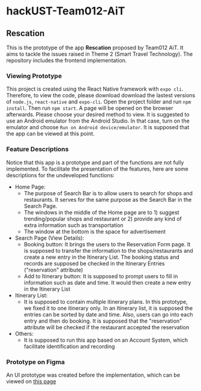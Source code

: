 # hackUST-Team012-AiT
## Rescation
This is the prototype of the app **Rescation** proposed by Team012 AiT. It aims to tackle the issues raised in Theme 2 (Smart Travel Technology). The repository includes the frontend implementation.  

### Viewing Prototype
This project is created using the React Native framework with `expo cli`. Therefore, to view the code, please download download the lastest versions of `node.js`, `react-native` and `expo-cli`. Open the project folder and run `npm install`. Then run `npm start`. A page will be opened on the browser afterwards. Please choose your desired method to view. It is suggested to use an Android emulator from the Android Studio. In that case, turn on the emulator and choose `Run on Android device/emulator`. It is supposed that the app can be viewed at this point.  

### Feature Descriptions
Notice that this app is a prototype and part of the functions are not fully implemented. To facilitate the presentation of the features, here are some descriptions for the undeveloped functions:  
- Home Page:
  - The purpose of Search Bar is to allow users to search for shops and restaurants. It serves for the same purpose as the Search Bar in the Search Page.
  - The windows in the middle of the Home page are to 1) suggest trending/popular shops and restaurant or 2) provide any kind of extra information such as transportation
  - The window at the bottom is the space for advertisement
- Search Page (View Details):
  - Booking button: It brings the users to the Reservation Form page. It is supposed to transfer the information to the shops/restaurants and create a new entry in the Itinerary List. The booking status and records are supposed be checked in the Itinerary Entries ("reservation" attribute)
  - Add to Itinerary button: It is supposed to prompt users to fill in information such as date and time. It would then create a new entry in the Itinerary List
- Itinerary List:
  - It is supposed to contain multiple itinerary plans. In this prototype, we fixed it to one itinerary only. In an Itinerary list, it is supposed the entries can be sorted by date and time. Also, users can go into each entry and then do booking. It is supposed that the "reservation" attribute will be checked if the restaurant accepted the reservation
- Others:
  - It is supposed to run this app based on an Account System, which facilitate identification and recording

### Prototype on Figma
An UI prototype was created before the implementation, which can be viewed on [this page](https://www.figma.com/proto/mCnSWZmkH18eIeDGxQo3N5/Rescation?node-id=15%3A3&scaling=scale-down&page-id=0%3A1)
  
